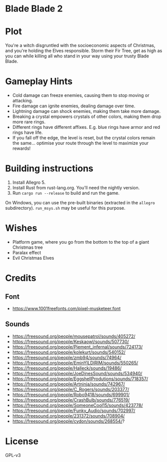 # Blade Blade 2

# Plot

You're a witch disgruntled with the socioeconomic aspects of Christmas, and
you're holding the Elves responsible. Storm their Fir Tree, get as high as you
can while killing all who stand in your way using your trusty Blade Blade.

# Gameplay Hints

- Cold damage can freeze enemies, causing them to stop moving or attacking.
- Fire damage can ignite enemies, dealing damage over time.
- Lightning damage can shock enemies, making them take more damage.
- Breaking a crystal empowers crystals of other colors, making them drop more rare rings.
- Different rings have different affixes. E.g. blue rings have armor and red rings have life.
- If you fall off the edge, the level is reset, but the crystal colors remain the
  same... optimise your route through the level to maximize your rewards!

# Building instructions

1. Install Allegro 5.
2. Install Rust from rust-lang.org. You'll need the nightly version.
3. Run `cargo run --release` to build and run the game.

On Windows, you can use the pre-built binaries (extracted in the `allegro`
subdirectory). `run_msys.sh` may be useful for this purpose.

# Wishes

- Platform game, where you go from the bottom to the top of a giant Christmas tree
- Paralax effect
- Evil Christmas Elves

# Credits

## Font

- https://www.1001freefonts.com/pixel-musketeer.font

## Sounds

- https://freesound.org/people/mousepatrol/sounds/405272/
- https://freesound.org/people/Keskaowl/sounds/507730/
- https://freesound.org/people/Piement_infernal/sounds/724173/
- https://freesound.org/people/kolekurt/sounds/540152/
- https://freesound.org/people/zmb94/sounds/74964/
- https://freesound.org/people/EminYILDIRIM/sounds/550265/
- https://freesound.org/people/Halleck/sounds/19486/
- https://freesound.org/people/JoeDinesSound/sounds/534940/
- https://freesound.org/people/EggshellProdutions/sounds/718357/
- https://freesound.org/people/Artninja/sounds/742967/
- https://freesound.org/people/C_Rogers/sounds/203377/
- https://freesound.org/people/Robo9418/sounds/699901/
- https://freesound.org/people/CrashBulb/sounds/776519/
- https://freesound.org/people/SomeoneCool15/sounds/423778/
- https://freesound.org/people/Funky_Audio/sounds/702997/
- https://freesound.org/people/231372/sounds/708904/
- https://freesound.org/people/cydon/sounds/268554/?

# License

GPL-v3

